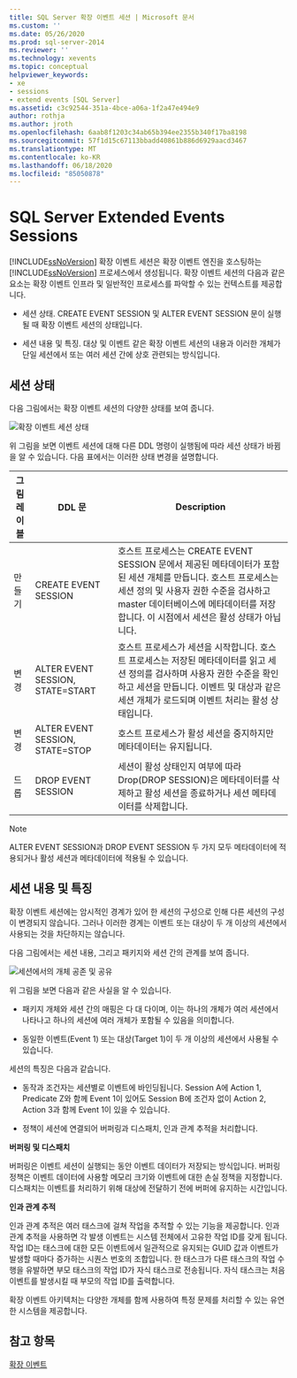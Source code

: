 ```yaml
---
title: SQL Server 확장 이벤트 세션 | Microsoft 문서
ms.custom: ''
ms.date: 05/26/2020
ms.prod: sql-server-2014
ms.reviewer: ''
ms.technology: xevents
ms.topic: conceptual
helpviewer_keywords:
- xe
- sessions
- extend events [SQL Server]
ms.assetid: c3c92544-351a-4bce-a06a-1f2a47e494e9
author: rothja
ms.author: jroth
ms.openlocfilehash: 6aab8f1203c34ab65b394ee2355b340f17ba8198
ms.sourcegitcommit: 57f1d15c67113bbadd40861b886d6929aacd3467
ms.translationtype: MT
ms.contentlocale: ko-KR
ms.lasthandoff: 06/18/2020
ms.locfileid: "85050878"
---
```

# <a name="sql-server-extended-events-sessions"></a>SQL Server Extended Events Sessions
  [!INCLUDE[ssNoVersion](../../../includes/ssnoversion-md.md)] 확장 이벤트 세션은 확장 이벤트 엔진을 호스팅하는 [!INCLUDE[ssNoVersion](../../../includes/ssnoversion-md.md)] 프로세스에서 생성됩니다. 확장 이벤트 세션의 다음과 같은 요소는 확장 이벤트 인프라 및 일반적인 프로세스를 파악할 수 있는 컨텍스트를 제공합니다.  
  
-   세션 상태. CREATE EVENT SESSION 및 ALTER EVENT SESSION 문이 실행될 때 확장 이벤트 세션의 상태입니다.  
  
-   세션 내용 및 특징. 대상 및 이벤트 같은 확장 이벤트 세션의 내용과 이러한 개체가 단일 세션에서 또는 여러 세션 간에 상호 관련되는 방식입니다.  
  
## <a name="session-states"></a>세션 상태  
 다음 그림에서는 확장 이벤트 세션의 다양한 상태를 보여 줍니다.  

![확장 이벤트 세션 상태](../../database-engine/media/xesessionstate.png "확장 이벤트 세션 상태")

 위 그림을 보면 이벤트 세션에 대해 다른 DDL 명령이 실행됨에 따라 세션 상태가 바뀜을 알 수 있습니다. 다음 표에서는 이러한 상태 변경을 설명합니다.  
  
|그림 레이블|DDL 문|Description|  
|------------------------|-------------------|-----------------|  
|만들기|CREATE EVENT SESSION|호스트 프로세스는 CREATE EVENT SESSION 문에서 제공된 메타데이터가 포함된 세션 개체를 만듭니다. 호스트 프로세스는 세션 정의 및 사용자 권한 수준을 검사하고 master 데이터베이스에 메타데이터를 저장합니다. 이 시점에서 세션은 활성 상태가 아닙니다.|  
|변경|ALTER EVENT SESSION, STATE=START|호스트 프로세스가 세션을 시작합니다. 호스트 프로세스는 저장된 메타데이터를 읽고 세션 정의를 검사하며 사용자 권한 수준을 확인하고 세션을 만듭니다. 이벤트 및 대상과 같은 세션 개체가 로드되며 이벤트 처리는 활성 상태입니다.|  
|변경|ALTER EVENT SESSION, STATE=STOP|호스트 프로세스가 활성 세션을 중지하지만 메타데이터는 유지됩니다.|  
|드롭|DROP EVENT SESSION|세션이 활성 상태인지 여부에 따라 Drop(DROP SESSION)은 메타데이터를 삭제하고 활성 세션을 종료하거나 세션 메타데이터를 삭제합니다.|  
  
> [!NOTE]  
>  ALTER EVENT SESSION과 DROP EVENT SESSION 두 가지 모두 메타데이터에 적용되거나 활성 세션과 메타데이터에 적용될 수 있습니다.  
  
## <a name="session-content-and-characteristics"></a>세션 내용 및 특징  
 확장 이벤트 세션에는 암시적인 경계가 있어 한 세션의 구성으로 인해 다른 세션의 구성이 변경되지 않습니다. 그러나 이러한 경계는 이벤트 또는 대상이 두 개 이상의 세션에서 사용되는 것을 차단하지는 않습니다.  
  
 다음 그림에서는 세션 내용, 그리고 패키지와 세션 간의 관계를 보여 줍니다.  
  
 ![세션에서의 개체 공존 및 공유](../../database-engine/media/xesessions.gif "세션에서의 개체 공존 및 공유")  
  
 위 그림을 보면 다음과 같은 사실을 알 수 있습니다.  
  
-   패키지 개체와 세션 간의 매핑은 다 대 다이며, 이는 하나의 개체가 여러 세션에서 나타나고 하나의 세션에 여러 개체가 포함될 수 있음을 의미합니다.  
  
-   동일한 이벤트(Event 1) 또는 대상(Target 1)이 두 개 이상의 세션에서 사용될 수 있습니다.  
  
 세션의 특징은 다음과 같습니다.  
  
-   동작과 조건자는 세션별로 이벤트에 바인딩됩니다. Session A에 Action 1, Predicate Z와 함께 Event 1이 있어도 Session B에 조건자 없이 Action 2, Action 3과 함께 Event 1이 있을 수 있습니다.  
  
-   정책이 세션에 연결되어 버퍼링과 디스패치, 인과 관계 추적을 처리합니다.  
  
 **버퍼링 및 디스패치**  
  
 버퍼링은 이벤트 세션이 실행되는 동안 이벤트 데이터가 저장되는 방식입니다.  버퍼링 정책은 이벤트 데이터에 사용할 메모리 크기와 이벤트에 대한 손실 정책을 지정합니다. 디스패치는 이벤트를 처리하기 위해 대상에 전달하기 전에 버퍼에 유지하는 시간입니다.  
  
 **인과 관계 추적**  
  
 인과 관계 추적은 여러 태스크에 걸쳐 작업을 추적할 수 있는 기능을 제공합니다. 인과 관계 추적을 사용하면 각 발생 이벤트는 시스템 전체에서 고유한 작업 ID를 갖게 됩니다. 작업 ID는 태스크에 대한 모든 이벤트에서 일관적으로 유지되는 GUID 값과 이벤트가 발생할 때마다 증가하는 시퀀스 번호의 조합입니다. 한 태스크가 다른 태스크의 작업 수행을 유발하면 부모 태스크의 작업 ID가 자식 태스크로 전송됩니다. 자식 태스크는 처음 이벤트를 발생시킬 때 부모의 작업 ID를 출력합니다.  
  
 확장 이벤트 아키텍처는 다양한 개체를 함께 사용하여 특정 문제를 처리할 수 있는 유연한 시스템을 제공합니다.  
  
## <a name="see-also"></a>참고 항목  
 [확장 이벤트](extended-events.md)  
  
  
